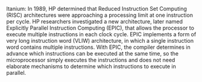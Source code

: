 Itanium: In 1989, HP determined that Reduced Instruction Set Computing (RISC) architectures were approaching a processing limit at one instruction per cycle. HP researchers investigated a new architecture, later named Explicitly Parallel Instruction Computing (EPIC), that allows the processor to execute multiple instructions in each clock cycle. EPIC implements a form of very long instruction word (VLIW) architecture, in which a single instruction word contains multiple instructions. With EPIC, the compiler determines in advance which instructions can be executed at the same time, so the microprocessor simply executes the instructions and does not need elaborate mechanisms to determine which instructions to execute in parallel.
